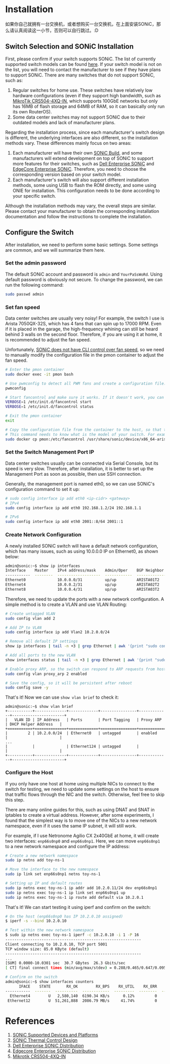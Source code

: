 # Installation

如果你自己就拥有一台交换机，或者想购买一台交换机，在上面安装SONiC，那么请认真阅读这一小节，否则可以自行跳过。:D

## Switch Selection and SONiC Installation

First, please confirm if your switch supports SONiC. The list of currently supported switch models can be found [here][SONiCDevices]. If your switch model is not on the list, you will need to contact the manufacturer to see if they have plans to support SONiC. There are many switches that do not support SONiC, such as:

1. Regular switches for home use. These switches have relatively low hardware configurations (even if they support high bandwidth, such as [MikroTik CRS504-4XQ-IN][MikroTik100G], which supports 100GbE networks but only has 16MB of flash storage and 64MB of RAM, so it can basically only run its own RouterOS).
2. Some data center switches may not support SONiC due to their outdated models and lack of manufacturer plans.

Regarding the installation process, since each manufacturer's switch design is different, the underlying interfaces are also different, so the installation methods vary. These differences mainly focus on two areas:

1. Each manufacturer will have their own [SONiC Build][SONiCDevices], and some manufacturers will extend development on top of SONiC to support more features for their switches, such as [Dell Enterprise SONiC][DellSONiC] and [EdgeCore Enterprise SONiC][EdgeCoreSONiC]. Therefore, you need to choose the corresponding version based on your switch model.
2. Each manufacturer's switch will also support different installation methods, some using USB to flash the ROM directly, and some using ONIE for installation. This configuration needs to be done according to your specific switch.

Although the installation methods may vary, the overall steps are similar. Please contact your manufacturer to obtain the corresponding installation documentation and follow the instructions to complete the installation.

## Configure the Switch

After installation, we need to perform some basic settings. Some settings are common, and we will summarize them here.

### Set the admin password

The default SONiC account and password is `admin` and `YourPaSsWoRd`. Using default password is obviously not secure. To change the password, we can run the following command:

```bash
sudo passwd admin
```

### Set fan speed

Data center switches are usually very noisy! For example, the switch I use is Arista 7050QX-32S, which has 4 fans that can spin up to 17000 RPM. Even if it is placed in the garage, the high-frequency whining can still be heard behind 3 walls on the second floor. Therefore, if you are using it at home, it is recommended to adjust the fan speed.

Unfortunately, [SONiC does not have CLI control over fan speed][SONiCThermal], so we need to manually modify the configuration file in the pmon container to adjust the fan speed.

```bash
# Enter the pmon container
sudo docker exec -it pmon bash

# Use pwmconfig to detect all PWM fans and create a configuration file. The configuration file will be created at /etc/fancontrol.
pwmconfig

# Start fancontrol and make sure it works. If it doesn't work, you can run fancontrol directly to see what's wrong.
VERBOSE=1 /etc/init.d/fancontrol start
VERBOSE=1 /etc/init.d/fancontrol status

# Exit the pmon container
exit

# Copy the configuration file from the container to the host, so that the configuration will not be lost after reboot.
# This command needs to know what is the model of your switch. For example, the command I need to run here is as follows. If your switch model is different, please modify it accordingly.
sudo docker cp pmon:/etc/fancontrol /usr/share/sonic/device/x86_64-arista_7050_qx32s/fancontrol
```

### Set the Switch Management Port IP

Data center switches usually can be connected via Serial Console, but its speed is very slow. Therefore, after installation, it is better to set up the Management Port as soon as possible, then use SSH connection.

Generally, the management port is named eth0, so we can use SONiC's configuration command to set it up:

```bash
# sudo config interface ip add eth0 <ip-cidr> <gateway>
# IPv4
sudo config interface ip add eth0 192.168.1.2/24 192.168.1.1

# IPv6
sudo config interface ip add eth0 2001::8/64 2001::1
```

### Create Network Configuration

A newly installed SONiC switch will have a default network configuration, which has many issues, such as using 10.0.0.0 IP on Ethernet0, as shown below:

```bash
admin@sonic:~$ show ip interfaces
Interface    Master    IPv4 address/mask    Admin/Oper    BGP Neighbor    Neighbor IP
-----------  --------  -------------------  ------------  --------------  -------------
Ethernet0              10.0.0.0/31          up/up         ARISTA01T2      10.0.0.1
Ethernet4              10.0.0.2/31          up/up         ARISTA02T2      10.0.0.3
Ethernet8              10.0.0.4/31          up/up         ARISTA03T2      10.0.0.5
```

Therefore, we need to update the ports with a new network configuration. A simple method is to create a VLAN and use VLAN Routing:

```bash
# Create untagged VLAN
sudo config vlan add 2

# Add IP to VLAN
sudo config interface ip add Vlan2 10.2.0.0/24

# Remove all default IP settings
show ip interfaces | tail -n +3 | grep Ethernet | awk '{print "sudo config interface ip remove", $1, $2}' > oobe.sh; chmod +x oobe.sh; ./oobe.sh

# Add all ports to the new VLAN
show interfaces status | tail -n +3 | grep Ethernet | awk '{print "sudo config vlan member add -u 2", $1}' > oobe.sh; chmod +x oobe.sh; ./oobe.sh

# Enable proxy ARP, so the switch can respond to ARP requests from hosts
sudo config vlan proxy_arp 2 enabled

# Save the config, so it will be persistent after reboot
sudo config save -y
```

That's it! Now we can use `show vlan brief` to check it:

```text
admin@sonic:~$ show vlan brief
+-----------+--------------+-------------+----------------+-------------+-----------------------+
|   VLAN ID | IP Address   | Ports       | Port Tagging   | Proxy ARP   | DHCP Helper Address   |
+===========+==============+=============+================+=============+=======================+
|         2 | 10.2.0.0/24  | Ethernet0   | untagged       | enabled     |                       |
...
|           |              | Ethernet124 | untagged       |             |                       |
+-----------+--------------+-------------+----------------+-------------+-----------------------+
```

### Configure the Host

If you only have one host at home using multiple NICs to connect to the switch for testing, we need to update some settings on the host to ensure that traffic flows through the NIC and the switch. Otherwise, feel free to skip this step.

There are many online guides for this, such as using DNAT and SNAT in iptables to create a virtual address. However, after some experiments, I found that the simplest way is to move one of the NICs to a new network namespace, even if it uses the same IP subnet, it will still work.

For example, if I use Netronome Agilio CX 2x40GbE at home, it will create two interfaces: `enp66s0np0` and `enp66s0np1`. Here, we can move `enp66s0np1` to a new network namespace and configure the IP address:

```bash
# Create a new network namespace
sudo ip netns add toy-ns-1

# Move the interface to the new namespace
sudo ip link set enp66s0np1 netns toy-ns-1

# Setting up IP and default routes
sudo ip netns exec toy-ns-1 ip addr add 10.2.0.11/24 dev enp66s0np1
sudo ip netns exec toy-ns-1 ip link set enp66s0np1 up
sudo ip netns exec toy-ns-1 ip route add default via 10.2.0.1
```

That's it! We can start testing it using iperf and confirm on the switch:

```bash
# On the host (enp66s0np0 has IP 10.2.0.10 assigned)
$ iperf -s --bind 10.2.0.10

# Test within the new network namespace
$ sudo ip netns exec toy-ns-1 iperf -c 10.2.0.10 -i 1 -P 16
------------------------------------------------------------
Client connecting to 10.2.0.10, TCP port 5001
TCP window size: 85.0 KByte (default)
------------------------------------------------------------
...
[SUM] 0.0000-10.0301 sec  30.7 GBytes  26.3 Gbits/sec
[ CT] final connect times (min/avg/max/stdev) = 0.288/0.465/0.647/0.095 ms (tot/err) = 16/0

# Confirm on the switch
admin@sonic:~$ show interfaces counters
      IFACE    STATE       RX_OK        RX_BPS    RX_UTIL    RX_ERR    RX_DRP    RX_OVR       TX_OK        TX_BPS    TX_UTIL    TX_ERR    TX_DRP    TX_OVR
-----------  -------  ----------  ------------  ---------  --------  --------  --------  ----------  ------------  ---------  --------  --------  --------
  Ethernet4        U   2,580,140  6190.34 KB/s      0.12%         0     3,783         0  51,263,535  2086.64 MB/s     41.73%         0         0         0
 Ethernet12        U  51,261,888  2086.79 MB/s     41.74%         0         1         0   2,580,317  6191.00 KB/s      0.12%         0         0         0
```

# References

1. [SONiC Supported Devices and Platforms][SONiCDevices]
2. [SONiC Thermal Control Design][SONiCThermal]
3. [Dell Enterprise SONiC Distribution][DellSONiC]
4. [Edgecore Enterprise SONiC  Distribution][EdgeCoreSONiC]
5. [Mikrotik CRS504-4XQ-IN][MikroTik100G]

[SONiCDevices]: https://sonic-net.github.io/SONiC/Supported-Devices-and-Platforms.html
[DellSONiC]: https://www.dell.com/en-us/shop/povw/sonic
[EdgeCoreSONiC]: https://www.edge-core.com/sonic.php
[MikroTik100G]: https://mikrotik.com/product/crs504_4xq_in
[SONiCThermal]: https://github.com/sonic-net/SONiC/blob/master/thermal-control-design.md